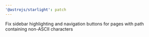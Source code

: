 ```yaml
---
'@astrojs/starlight': patch
---
```


Fix sidebar highlighting and navigation buttons for pages with path containing non-ASCII characters
